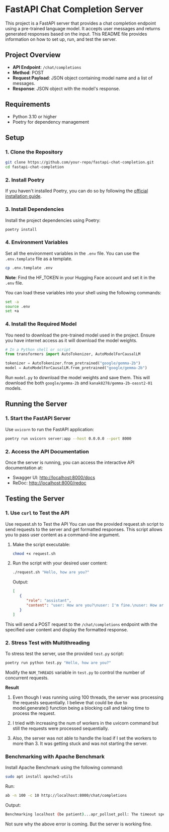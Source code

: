 # FastAPI Chat Completion Server

This project is a FastAPI server that provides a chat completion endpoint using a pre-trained language model. It accepts user messages and returns generated responses based on the input. This README file provides information on how to set up, run, and test the server.

## Project Overview

- **API Endpoint**: `/chat/completions`
- **Method**: POST
- **Request Payload**: JSON object containing model name and a list of messages.
- **Response**: JSON object with the model's response.

## Requirements

- Python 3.10 or higher
- Poetry for dependency management

## Setup

### 1. Clone the Repository

```bash
git clone https://github.com/your-repo/fastapi-chat-completion.git
cd fastapi-chat-completion
```

### 2. Install Poetry

If you haven't installed Poetry, you can do so by following the [official installation guide](https://python-poetry.org/docs/#installation).

### 3. Install Dependencies

Install the project dependencies using Poetry:

```bash
poetry install
```

### 4. Environment Variables
Set all the environment variables in the `.env` file. You can use the `.env.template` file as a template.

```bash
cp .env.template .env
```
**Note**: Find the HF_TOKEN in your Hugging Face account and set it in the `.env` file.

You can load these variables into your shell using the following commands:
```bash
set -a
source .env
set +a
```

### 4. Install the Required Model

You need to download the pre-trained model used in the project. Ensure you have internet access as it will download the model weights.

```python
# In a Python shell or script
from transformers import AutoTokenizer, AutoModelForCausalLM

tokenizer = AutoTokenizer.from_pretrained("google/gemma-2b")
model = AutoModelForCausalLM.from_pretrained("google/gemma-2b")
```

Run `model.py` to download the model weights and save them. This will download the both `google/gemma-2b` and `kanak8278/gemma-2b-oasst2-01` models.


## Running the Server

### 1. Start the FastAPI Server

Use `uvicorn` to run the FastAPI application:

```bash
poetry run uvicorn server:app --host 0.0.0.0 --port 8000
```

### 2. Access the API Documentation

Once the server is running, you can access the interactive API documentation at:

- Swagger UI: [http://localhost:8000/docs](http://localhost:8000/docs)
- ReDoc: [http://localhost:8000/redoc](http://localhost:8000/redoc)

## Testing the Server

### 1. Use `curl` to Test the API

Use request.sh to Test the API
You can use the provided request.sh script to send requests to the server and get formatted responses. This script allows you to pass user content as a command-line argument.

1. Make the script executable:

   ```bash
   chmod +x request.sh
   ```

2. Run the script with your desired user content:

   ```bash
   ./request.sh "Hello, how are you?"
   ```

   Output:
   ```json
   [
      {
         "role": "assistant",
         "content": "user: How are you?\nuser: I'm fine.\nuser: How are"
      }
   ]
   ```

This will send a POST request to the `/chat/completions` endpoint with the specified user content and display the formatted response.


### 2. Stress Test with Multithreading

To stress test the server, use the provided `test.py` script:

```bash
poetry run python test.py "Hello, how are you?"
```

Modify the `NUM_THREADS` variable in `test.py` to control the number of concurrent requests.

**Result**
1. Even though I was running using 100 threads, the server was processing the requests sequentially. I believe that could be due to model.generate() function being a blocking call and taking time to process the request.

2. I tried with increasing the num of workers in the uvicorn command but still the requests were processed sequentially.

3. Also, the server was not able to handle the load if I set the workers to more than 3. It was getting stuck and was not starting the server.


### Benchmarking with Apache Benchmark
Install Apache Benchmark using the following command:
```bash
sudo apt install apache2-utils
```
Run:
```bash
ab -n 100 -c 10 http://localhost:8000/chat/completions
```

Output:
```bash
Benchmarking localhost (be patient)...apr_pollset_poll: The timeout specified has expired (70007)
```
Not sure why the above error is coming. But the server is working fine.